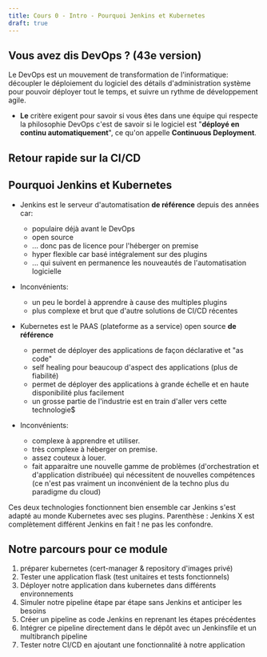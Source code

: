 ```yaml
---
title: Cours 0 - Intro - Pourquoi Jenkins et Kubernetes
draft: true
---
```




## Vous avez dis DevOps ? (43e version)

Le DevOps est un mouvement de transformation de l'informatique: découpler le déploiement du logiciel des détails d'administration système pour pouvoir déployer tout le temps, et suivre un rythme de développement agile.

- **Le** critère exigent pour savoir si vous êtes dans une équipe qui respecte la philosophie DevOps c'est de savoir si le logiciel est "**déployé en continu automatiquement**", ce qu'on appelle **Continuous Deployment**.

## Retour rapide sur la CI/CD




## Pourquoi Jenkins et Kubernetes

- Jenkins est le serveur d'automatisation **de référence** depuis des années car:
    - populaire déjà avant le DevOps
    - open source
    - ... donc pas de licence pour l'héberger on premise
    - hyper flexible car basé intégralement sur des plugins
    - ... qui suivent en permanence les nouveautés de l'automatisation logicielle

- Inconvénients:
    - un peu le bordel à apprendre à cause des multiples plugins
    - plus complexe et brut que d'autre solutions de CI/CD récentes

- Kubernetes est le PAAS (plateforme as a service) open source **de référence**
    - permet de déployer des applications de façon déclarative et "as code"
    - self healing pour beaucoup d'aspect des applications (plus de fiabilité)
    - permet de déployer des applications à grande échelle et en haute disponibilité plus facilement
    - un grosse partie de l'industrie est en train d'aller vers cette technologie$

- Inconvénients:
    - complexe à apprendre et utiliser.
    - très complexe à héberger on premise.
    - assez couteux à louer.
    - fait apparaitre une nouvelle gamme de problèmes (d'orchestration et d'application distribuée) qui nécessitent de nouvelles compétences (ce n'est pas vraiment un inconvénient de la techno plus du paradigme du cloud)


Ces deux technologies fonctionnent bien ensemble car Jenkins s'est adapté au monde Kubernetes avec ses plugins. Parenthèse : Jenkins X est complètement différent Jenkins en fait ! ne pas les confondre.

## Notre parcours pour ce module

1. préparer kubernetes (cert-manager & repository d'images privé)
1. Tester une application flask (test unitaires et tests fonctionnels)
1. Déployer notre application dans kubernetes dans différents environnements
1. Simuler notre pipeline étape par étape sans Jenkins et anticiper les besoins
1. Créer un pipeline as code Jenkins en reprenant les étapes précédentes
1. Intégrer ce pipeline directement dans le dépôt avec un Jenkinsfile et un multibranch pipeline
1. Tester notre CI/CD en ajoutant une fonctionnalité à notre application